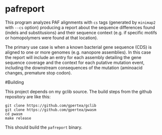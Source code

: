 # pafreport
This program analyzes PAF alignments with `cs` tags (generated by `minimap2` with `--cs` option) producing a report about 
the sequence differences found (indels and substitusions) and their sequence context (e.g. if specific motifs
or homopolymers were found at that location).

The primary use case is when a known bacterial gene sequence (CDS) is aligned to one or more genomes (e.g. nanopore assemblies).
In this case the report will include an entry for each assembly detailing the gene sequence coverage and the context for each
putative mutation event, including the downstream consequences of the mutation (aminoacid changes, premature stop codon).

#Building

This project depends on my gclib source. The build steps from the github repository are like this:
    
    git clone https://github.com/gpertea/gclib
    git clone https://github.com/gpertea/pwasm
    cd pwasm
    make release
    
This should build the `pafreport` binary.

